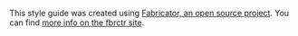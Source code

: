 This style guide was created using <a href="https://github.com/fbrctr/fbrctr.github.io">Fabricator, an open source project</a>. You can find <a href="http://fbrctr.github.io/docs/">more info on the fbrctr site</a>.
